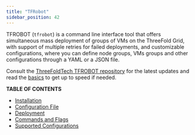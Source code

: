 ```yaml
---
title: "TFRobot"
sidebar_position: 42
---
```




TFROBOT (`tfrobot`) is a command line interface tool that offers simultaneous mass deployment of groups of VMs on the ThreeFold Grid, with support of multiple retries for failed deployments, and customizable configurations, where you can define node groups, VMs groups and other configurations through a YAML or a JSON file.  

Consult the [ThreeFoldTech TFROBOT repository](https://github.com/threefoldtech/tfgrid-sdk-go/tree/development/tfrobot) for the latest updates and read the [basics](../../system_administrators/tfgrid3_getstarted/tfgrid3_getstarted.md) to get up to speed if needed.

**TABLE OF CONTENTS**

- [Installation](./tfrobot_installation.md)
- [Configuration File](./tfrobot_config.md)
- [Deployment](./tfrobot_deploy.md)
- [Commands and Flags](./tfrobot_commands_flags.md)
- [Supported Configurations](./tfrobot_configurations.md)